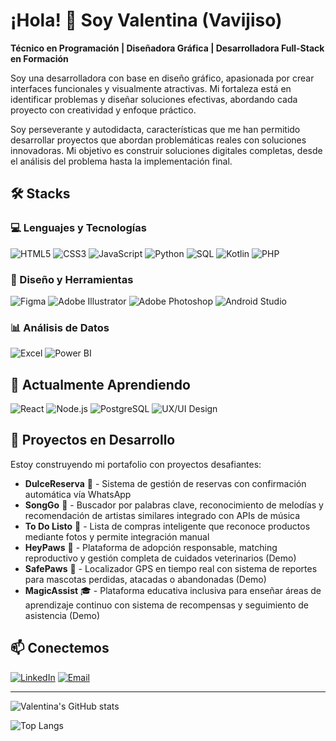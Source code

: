 # ¡Hola! 👋 Soy Valentina (Vavijiso)

**Técnico en Programación | Diseñadora Gráfica | Desarrolladora Full-Stack en Formación**

Soy una desarrolladora con base en diseño gráfico, apasionada por crear interfaces funcionales y visualmente atractivas. Mi fortaleza está en identificar problemas y diseñar soluciones efectivas, abordando cada proyecto con creatividad y enfoque práctico. 

Soy perseverante y autodidacta, características que me han permitido desarrollar proyectos que abordan problemáticas reales con soluciones innovadoras. Mi objetivo es construir soluciones digitales completas, desde el análisis del problema hasta la implementación final.

## 🛠️ Stacks

### 💻 Lenguajes y Tecnologías
![HTML5](https://img.shields.io/badge/HTML5-E34F26?style=for-the-badge&logo=html5&logoColor=white)
![CSS3](https://img.shields.io/badge/CSS3-1572B6?style=for-the-badge&logo=css3&logoColor=white)
![JavaScript](https://img.shields.io/badge/JavaScript-F7DF1E?style=for-the-badge&logo=javascript&logoColor=black)
![Python](https://img.shields.io/badge/Python-3776AB?style=for-the-badge&logo=python&logoColor=white)
![SQL](https://img.shields.io/badge/SQL-4479A1?style=for-the-badge&logo=postgresql&logoColor=white)
![Kotlin](https://img.shields.io/badge/Kotlin-0095D5?style=for-the-badge&logo=kotlin&logoColor=white)
![PHP](https://img.shields.io/badge/PHP-777BB4?style=for-the-badge&logo=php&logoColor=white)

### 🎨 Diseño y Herramientas
![Figma](https://img.shields.io/badge/Figma-F24E1E?style=for-the-badge&logo=figma&logoColor=white)
![Adobe Illustrator](https://img.shields.io/badge/Adobe%20Illustrator-FF9A00?style=for-the-badge&logo=adobeillustrator&logoColor=white)
![Adobe Photoshop](https://img.shields.io/badge/Adobe%20Photoshop-31A8FF?style=for-the-badge&logo=adobephotoshop&logoColor=white)
![Android Studio](https://img.shields.io/badge/Android_Studio-3DDC84?style=for-the-badge&logo=android-studio&logoColor=white)

### 📊 Análisis de Datos
![Excel](https://img.shields.io/badge/Microsoft_Excel-217346?style=for-the-badge&logo=microsoft-excel&logoColor=white)
![Power BI](https://img.shields.io/badge/PowerBI-F2C811?style=for-the-badge&logo=powerbi&logoColor=black)

## 🌱 Actualmente Aprendiendo
![React](https://img.shields.io/badge/React-20232A?style=for-the-badge&logo=react&logoColor=61DAFB)
![Node.js](https://img.shields.io/badge/Node.js-339933?style=for-the-badge&logo=nodedotjs&logoColor=white)
![PostgreSQL](https://img.shields.io/badge/PostgreSQL-4169E1?style=for-the-badge&logo=postgresql&logoColor=white)
![UX/UI Design](https://img.shields.io/badge/UX/UI_Design-FF6B6B?style=for-the-badge&logo=adobexd&logoColor=white)

## 🚀 Proyectos en Desarrollo

Estoy construyendo mi portafolio con proyectos desafiantes:

- **DulceReserva** 🍰 - Sistema de gestión de reservas con confirmación automática vía WhatsApp  
- **SongGo** 🎵 - Buscador por palabras clave, reconocimiento de melodías y recomendación de artistas similares integrado con APIs de música  
- **To Do Listo** 📝 - Lista de compras inteligente que reconoce productos mediante fotos y permite integración manual  
- **HeyPaws** 🐾 - Plataforma de adopción responsable, matching reproductivo y gestión completa de cuidados veterinarios (Demo)  
- **SafePaws** 📍 - Localizador GPS en tiempo real con sistema de reportes para mascotas perdidas, atacadas o abandonadas (Demo)  
- **MagicAssist** 🎓 - Plataforma educativa inclusiva para enseñar áreas de aprendizaje continuo con sistema de recompensas y seguimiento de asistencia (Demo)

## 📫 Conectemos

[![LinkedIn](https://img.shields.io/badge/LinkedIn-0A66C2?style=for-the-badge&logo=linkedin&logoColor=white)](https://linkedin.com/in/vavijiso)
[![Email](https://img.shields.io/badge/Email-D14836?style=for-the-badge&logo=gmail&logoColor=white)](mailto:tu.vavijiso@ejemplo.com)

---

![Valentina's GitHub stats](https://github-readme-stats.vercel.app/api?username=vavijiso&show_icons=true&theme=radical)

![Top Langs](https://github-readme-stats.vercel.app/api/top-langs/?username=vavijiso&layout=compact&theme=radical)
